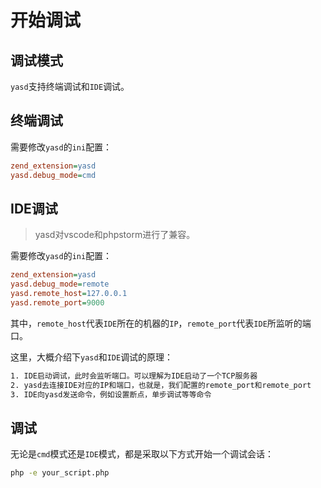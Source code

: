 # 开始调试

## 调试模式

`yasd`支持终端调试和`IDE`调试。

## 终端调试

需要修改`yasd`的`ini`配置：

```ini
zend_extension=yasd
yasd.debug_mode=cmd
```

## IDE调试

> yasd对vscode和phpstorm进行了兼容。

需要修改`yasd`的`ini`配置：

```ini
zend_extension=yasd
yasd.debug_mode=remote
yasd.remote_host=127.0.0.1
yasd.remote_port=9000
```

其中，`remote_host`代表`IDE`所在的机器的`IP`，`remote_port`代表`IDE`所监听的端口。

这里，大概介绍下`yasd`和`IDE`调试的原理：

```bash
1. IDE启动调试，此时会监听端口。可以理解为IDE启动了一个TCP服务器
2. yasd去连接IDE对应的IP和端口，也就是，我们配置的remote_port和remote_port
3. IDE向yasd发送命令，例如设置断点，单步调试等等命令
```

## 调试

无论是`cmd`模式还是`IDE`模式，都是采取以下方式开始一个调试会话：

```bash
php -e your_script.php
```

